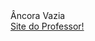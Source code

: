 <!DOCTYPE html>
<html lang="pt-br">
    <head>
        <title>Aula Âncora</title>
        <style> 
            a{display: block;}
        </style>
    </head>
    <body>
        <a>Âncora Vazia</a> <!--Não tem nenhum link-->
        <a href = "https://www.youtube.com/@cfbcursos"> Site do Professor! </a>
    </body>
</html>
